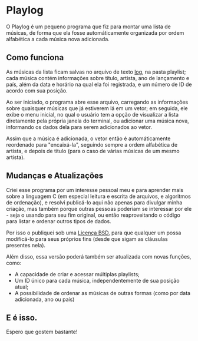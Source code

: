 # Playlog

O Playlog é um pequeno programa que fiz para montar uma lista de músicas, de forma que ela fosse automáticamente organizada por ordem alfabética a cada música nova adicionada.

## Como funciona

As músicas da lista ficam salvas no arquivo de texto [log](playlist/log.txt), na pasta playlist; cada música contém informações sobre título, artista, ano de lançamento e país, além da data e horário
na qual ela foi registrada, e um número de ID de acordo com sua posição.

Ao ser iniciado, o programa abre esse arquivo, carregando as informações sobre quaisquer músicas que já estiverem lá em um vetor; em seguida, ele exibe o menu inicial, no qual o usuário
tem a opção de visualizar a lista diretamente pela própria janela do terminal, ou adicionar uma música nova, informando os dados dela para serem adicionados ao vetor.

Assim que a música é adicionada, o vetor então é automáticamente reordenado para "encaixá-la", seguindo sempre a ordem alfabética de artista, e depois de título (para o caso de várias 
músicas de um mesmo artista).

## Mudanças e Atualizações

Criei esse programa por um interesse pessoal meu e para aprender mais sobre a linguagem C (em especial leitura e escrita de arquivos, e algoritmos de ordenação), e resolvi
publicá-lo aqui não apenas para divulgar minha criação, mas também porque outras pessoas poderiam se interessar por ele - seja o usando para seu fim original, ou então reaproveitando 
o código para listar e ordenar outros tipos de dados.

Por isso o publiquei sob uma [Licença BSD](LICENSE), para que qualquer um possa modificá-lo para seus próprios fins (desde que sigam as cláusulas presentes nela).

Além disso, essa versão poderá também ser atualizada com novas funções, como:
- A capacidade de criar e acessar múltiplas playlists;
- Um ID único para cada música, independentemente de sua posição atual;
- A possibilidade de ordenar as músicas de outras formas (como por data adicionada, ano ou país)

## E é isso.

Espero que gostem bastante!
